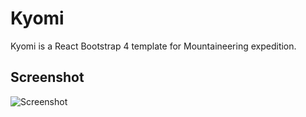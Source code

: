 # Kyomi
Kyomi is a React Bootstrap 4 template for Mountaineering expedition.

## Screenshot
![Screenshot](/screenshot.png)
